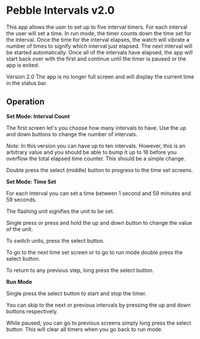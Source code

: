 Pebble Intervals v2.0
=================

This app allows the user to set up to five interval timers. For each interval the user will set a time. In run mode, the timer counts down the time set for the interval. Once the time for the interval elapses, the watch will vibrate a number of times to signify which interval just elapsed. The next interval will be started automatically. Once all of the intervals have elapsed, the app will start back over with the first and continue until the timer is paused or the app is exited.

Version 2.0
The app is no longer full screen and will display the current time in the status bar.

## Operation
**Set Mode: Interval Count**

The first screen let's you choose how many intervals to have. Use the up and down buttons to change the number of intervals. 

*Note:* In this version you can have up to ten intervals. However, this is an arbitrary value and you should be able to bump it up to 18 before you overflow the total elapsed time counter. This should be a simple change.

Double press the select (middle) button to progress to the time set screens.

**Set Mode: Time Set**

For each interval you can set a time between 1 second and 59 minutes and 59 seconds. 

The flashing unit signifies the unit to be set.

Single press or press and hold the up and down button to change the value of the unit.

To switch units, press the select button. 

To go to the next time set screen or to go to run mode double press the select button.

To return to any previous step, long press the select button.

**Run Mode**

Single press the select button to start and stop the timer. 

You can skip to the next or previous intervals by pressing the up and down buttons respectively. 

While paused, you can go to previous screens simply long press the select button. This will clear all timers when you go back to run mode.


